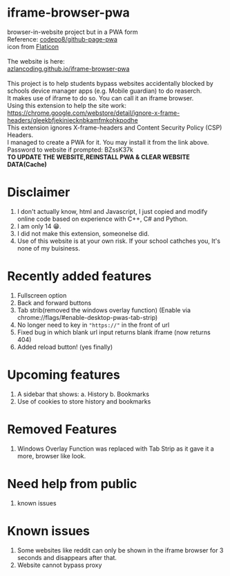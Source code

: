 # iframe-browser-pwa
browser-in-website project but in a PWA form  <br>
Reference: [codepo8/github-page-pwa](https://github.com/codepo8/github-page-pwa/blob/main/manifest.webmanifest)  <br>
icon from [Flaticon](https://www.flaticon.com/free-icons/web-development)  <br>
<br>
The website is here:  <br>
[azlancoding.github.io/iframe-browser-pwa](https://azlancoding.github.io/iframe-browser-pwa/) <br>
<br>
This project is to help students bypass websites accidentally blocked by schools device manager apps (e.g. Mobile guardian) to do reaserch.  <br>
It makes use of iframe to do so. You can call it an iframe browser. <br>
Using this extension to help the site work: https://chrome.google.com/webstore/detail/ignore-x-frame-headers/gleekbfjekiniecknbkamfmkohkpodhe <br>
This extension ignores X-frame-headers and Content Security Policy (CSP) Headers. <br>
I managed to create a PWA for it. You may install it from the link above. <br>
Password to website if prompted: BZssK37k <br>
**TO UPDATE THE WEBSITE,REINSTALL PWA & CLEAR WEBSITE DATA(Cache)**
# Disclaimer
1. I don't actually know, html and Javascript, I just copied and modify online code based on experience with C++, C# and Python.  
2. I am only 14 😁. 
3. I did not make this extension, someonelse did.
4. Use of this website is at your own risk. If your school cathches you, It's none of my buisiness.
# Recently added features 
1. Fullscreen option
2. Back and forward buttons
3. Tab strib(removed the windows overlay function) (Enable via chrome://flags/#enable-desktop-pwas-tab-strip)
4. No longer need to key in `"https://"` in the front of url
5. Fixed bug in which blank url input returns blank iframe (now returns 404)
6. Added reload button! (yes finally)
# Upcoming features
1. A sidebar that shows:
  a. History
  b. Bookmarks
2. Use of cookies to store history and bookmarks
# Removed Features
1. Windows Overlay Function was replaced with Tab Strip as it gave it a more, browser like look.
# Need help from public
1. known issues
# Known issues
1. Some websites like reddit can only be shown in the iframe browser for 3 seconds and disappears after that.
2. Website cannot bypass proxy
